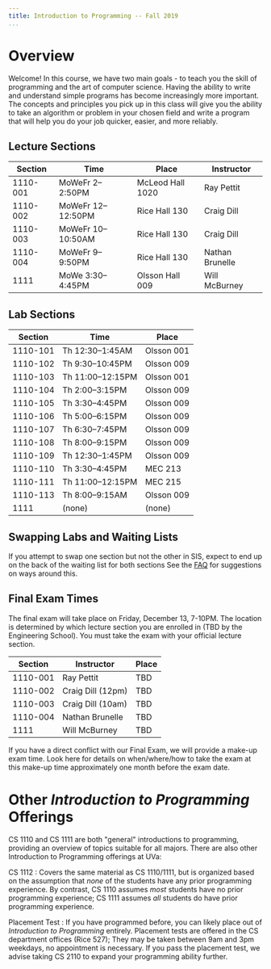 ```yaml
---
title: Introduction to Programming -- Fall 2019
...
```


# Overview

Welcome! In this course, we have two main goals - to teach you the skill of programming and the art of computer science. Having the ability to write and understand simple programs has become increasingly more important. The concepts and principles you pick up in this class will give you the ability to take an algorithm or problem in your chosen field and write a program that will help you do your job quicker, easier, and more reliably.

## Lecture Sections

Section |Time             |Place                 |Instructor
--------|-----------------|----------------------|-----------------------
1110-001|MoWeFr 2–2:50PM  |McLeod Hall 1020      |Ray Pettit
1110-002|MoWeFr 12–12:50PM|Rice Hall 130         |Craig Dill
1110-003|MoWeFr 10–10:50AM|Rice Hall 130         |Craig Dill
1110-004|MoWeFr 9–9:50PM  |Rice Hall 130	     |Nathan Brunelle
1111    |MoWe 3:30–4:45PM |Olsson Hall 009       |Will McBurney


## Lab Sections

|Section |Time            |Place       |
|--------|----------------|------------|
|1110-101|Th 12:30–1:45AM |Olsson 001  |
|1110-102|Th 9:30–10:45PM |Olsson 009  |
|1110-103|Th 11:00–12:15PM|Olsson 001  |
|1110-104|Th 2:00–3:15PM  |Olsson 009  |
|1110-105|Th 3:30–4:45PM  |Olsson 009  |
|1110-106|Th 5:00–6:15PM  |Olsson 009  |
|1110-107|Th 6:30–7:45PM  |Olsson 009  |
|1110-108|Th 8:00–9:15PM  |Olsson 009  |
|1110-109|Th 12:30–1:45PM |Olsson 009  |
|1110-110|Th 3:30–4:45PM  |MEC 213     |
|1110-111|Th 11:00–12:15PM|MEC 215     |
|1110-113|Th 8:00–9:15AM  |Olsson 009  |
|1111    |(none)          |(none)      |

## Swapping Labs and Waiting Lists

If you attempt to swap one section but not the other in SIS, expect to end up on the back of the waiting list for both sections
See the [FAQ](faq.html) for suggestions on ways around this.


## Final Exam Times

The final exam will take place on Friday, December 13, 7-10PM. The location is determined by which lecture section you are enrolled in (TBD by the Engineering School). You must take the exam with your official lecture section.

Section |Instructor            |Place
--------|----------------------|-----------------------
1110-001|Ray Pettit            |TBD
1110-002|Craig Dill (12pm)     |TBD
1110-003|Craig Dill (10am)     |TBD
1110-004|Nathan Brunelle       |TBD
1111    |Will McBurney         |TBD

If you have a direct conflict with our Final Exam, we will provide a  make-up exam time. Look here for details on when/where/how to take the exam at this make-up time approximately one month before the exam date.

# Other *Introduction to Programming* Offerings

<!-- reorganize -->

CS 1110 and CS 1111 are both "general" introductions to programming, providing an overview of topics suitable for all majors.
There are also other Introduction to Programming offerings at UVa:

CS 1112
:   Covers the same material as CS 1110/1111,
    but is organized based on the assumption that *none* of the students have any prior programming experience.
    By contrast, CS 1110 assumes *most* students have no prior programming experience;
    CS 1111 assumes *all* students do have prior programming experience.

Placement Test
:   If you have programmed before, you can likely place out of *Introduction to Programming* entirely.
    Placement tests are offered in the CS department offices (Rice 527); They may be taken between 9am and 3pm weekdays, no appointment is necessary.
    If you pass the placement test, we advise taking CS 2110 to expand your programming ability further.

<!--
Three other courses (CS 1120 and two different flavors of CS 1113) present a more mathematical-, scientific-, or engineering-focussed introduction to computing, but are not being offered this semester.
-->
